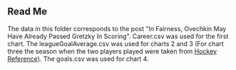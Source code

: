 ## Read Me

The data in this folder corresponds to the post "In Fairness, Ovechkin May Have Already Passed Gretzky In Scoring". Career.csv was used for the first chart. The leagueGoalAverage.csv was used for charts 2 and 3 (For chart three the season when the two players played were taken from [Hockey Reference](https://www.hockey-reference.com/)). The goals.csv was used for chart 4. 

